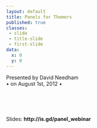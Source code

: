 ```yaml
---
layout: default
title: Panels for Themers
published: true
classes:
 - slide
 - title-slide
 - first-slide
data:
  x: 0
  y: 0
---
```


Presented by David Needham<br />
&#8226; on August 1st, 2012 &#8226;
### <br /><br />
<p>Slides: <b>http://is.gd/panel_webinar</b></p>